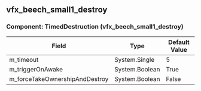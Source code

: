 ## vfx_beech_small1_destroy

### Component: TimedDestruction (vfx_beech_small1_destroy)

|Field|Type|Default Value|
|---|---|---|
|m_timeout|System.Single|5|
|m_triggerOnAwake|System.Boolean|True|
|m_forceTakeOwnershipAndDestroy|System.Boolean|False|

